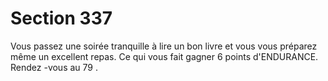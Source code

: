 # Section 337

Vous passez une soirée tranquille à lire un bon livre et vous vous préparez même un
excellent repas. Ce qui vous fait gagner 6 points d'ENDURANCE. Rendez -vous au  79 .